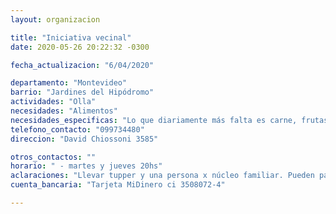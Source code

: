 ```yaml
---
layout: organizacion

title: "Iniciativa vecinal"
date: 2020-05-26 20:22:32 -0300

fecha_actualizacion: "6/04/2020"

departamento: "Montevideo"
barrio: "Jardines del Hipódromo"
actividades: "Olla"
necesidades: "Alimentos"
necesidades_especificas: "Lo que diariamente más falta es carne, frutas/verduras y pan."
telefono_contacto: "099734480"
direccion: "David Chiossoni 3585"

otros_contactos: ""
horario: " - martes y jueves 20hs"
aclaraciones: "Llevar tupper y una persona x núcleo familiar. Pueden pasar a buscar donaciones"
cuenta_bancaria: "Tarjeta MiDinero ci 3508072-4"

---
```

